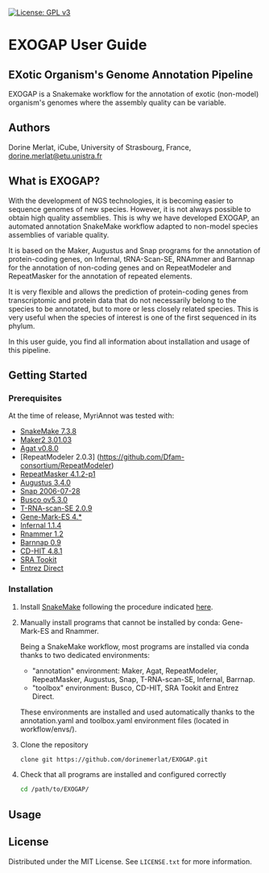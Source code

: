 [![License: GPL v3](https://img.shields.io/badge/License-GPLv3-blue.svg)](https://www.gnu.org/licenses/gpl-3.0)

# EXOGAP User Guide
## EXotic Organism's Genome Annotation Pipeline
EXOGAP is a Snakemake workflow for the annotation of exotic (non-model) organism's genomes where the assembly quality can be variable.

## Authors
Dorine Merlat, iCube, University of Strasbourg, France, dorine.merlat@etu.unistra.fr

## What is EXOGAP?

With the development of NGS technologies, it is becoming easier to sequence genomes of new species. However, it is not always possible to obtain high quality assemblies. This is why we have developed EXOGAP, an automated annotation SnakeMake workflow adapted to non-model species assemblies of variable quality. 

It is based on the Maker, Augustus and Snap programs for the annotation of protein-coding genes, on Infernal, tRNA-Scan-SE, RNAmmer and Barnnap for the annotation of non-coding genes and on RepeatModeler and RepeatMasker for the annotation of repeated elements. 

It is very flexible and allows the prediction of protein-coding genes from transcriptomic and protein data that do not necessarily belong to the species to be annotated, but to more or less closely related species. This is very useful when the species of interest is one of the first sequenced in its phylum. 

In this user guide, you find all information about installation and usage of this pipeline.

## Getting Started

### ****Prerequisites****

At the time of release, MyriAnnot was tested with: 

- [SnakeMake 7.3.8](https://snakemake.readthedocs.io/en/stable/)
- [Maker2 3.01.03](https://www.yandell-lab.org/software/maker.html)
- [Agat v0.8.0](https://github.com/NBISweden/AGAT)
- [RepeatModeler 2.0.3] (https://github.com/Dfam-consortium/RepeatModeler)
- [RepeatMasker 4.1.2-p1](https://www.repeatmasker.org/)
- [Augustus 3.4.0](https://github.com/Gaius-Augustus/Augustus)
- [Snap 2006-07-28](https://github.com/KorfLab/SNAP)
- [Busco ov5.3.0](https://busco.ezlab.org)
- [T-RNA-scan-SE 2.0.9](http://lowelab.ucsc.edu/tRNAscan-SE/)
- [Gene-Mark-ES 4.*](http://opal.biology.gatech.edu/genemark/)
- [Infernal 1.1.4](http://eddylab.org/infernal/)
- [Rnammer 1.2](https://services.healthtech.dtu.dk/service.php?RNAmmer-1.2)
- [Barnnap 0.9](https://github.com/tseemann/barrnap)
- [CD-HIT 4.8.1](http://weizhong-lab.ucsd.edu/cd-hit/)
- [SRA Tookit](https://trace.ncbi.nlm.nih.gov/Traces/sra/sra.cgi?view=software)
- [Entrez Direct](https://www.ncbi.nlm.nih.gov/books/NBK179288/)


### Installation

1. Install [SnakeMake](https://www.ncbi.nlm.nih.gov/books/NBK179288/) following the procedure indicated [here](https://snakemake.readthedocs.io/en/stable/getting_started/installation.html).

1. Manually install programs that cannot be installed by conda: Gene-Mark-ES and Rnammer.

    Being a SnakeMake workflow, most programs are installed via conda thanks to two dedicated environments: 
    - "annotation" environment: Maker, Agat, RepeatModeler, RepeatMasker, Augustus, Snap, T-RNA-scan-SE, Infernal, Barrnap.
    - "toolbox" environment: Busco, CD-HIT, SRA Tookit and Entrez Direct.

    These environments are installed and used automatically thanks to the annotation.yaml and toolbox.yaml environment files (located in workflow/envs/). 

1. Clone the repository
    
    ```bash
    clone git https://github.com/dorinemerlat/EXOGAP.git
    ```

2. Check that all programs are installed and configured correctly

    ```bash
    cd /path/to/EXOGAP/

    
    ```


## Usage


## License

Distributed under the MIT License. See `LICENSE.txt` for more information.